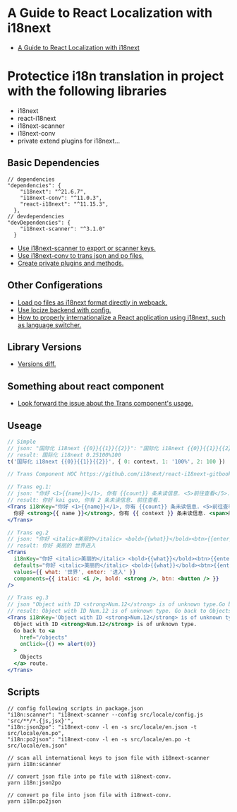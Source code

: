 
# A Guide to React Localization with i18next

- [A Guide to React Localization with i18next](https://phrase.com/blog/posts/localizing-react-apps-with-i18next)

# Protectice i18n translation in project with the following libraries

- i18next
- react-i18next
- i18next-scanner
- i18next-conv
- private extend plugins for i18next...

## Basic Dependencies

``` dependencies
// dependencies
"dependencies": {
    "i18next": "^21.6.7",
    "i18next-conv": "^11.0.3",
    "react-i18next": "^11.15.3",
  },
// devdependencies
"devDependencies": {
    "i18next-scanner": "^3.1.0"
  }
```

- [Use i18next-scanner to export or scanner keys.](https://github.com/i18next/i18next-scanner)
- [Use i18next-conv to trans json and po files.](<https://github.com/i18next/i18next-gettext-converter>)
- [Create private plugins and methods.](https://www.i18next.com/misc/creating-own-plugins#create-a-private-method-to-initialize-your-plugin)

## Other Configerations

- [Load po files as i18next format directly in webpack.](https://github.com/queicherius/i18next-po-loader)
- [Use locize backend with config.](https://github.com/locize/react-tutorial)
- [How to properly internationalize a React application using i18next, such as language switcher.](https://dev.to/adrai/how-to-properly-internationalize-a-react-application-using-i18next-3hdb)

## Library Versions

- [Versions diff.](https://react.i18next.com/latest/migrating-v9-to-v10)

## Something about react component

- [Look forward the issue about the Trans component's usage.](https://stackoverflow.com/questions/55000798/react-i18next-and-replacing-placeholder-keys-with-components)

## Useage

``` jsx
// Simple
// json: "国际化 i18next {{0}}{{1}}{{2}}": "国际化 i18next {{0}}{{1}}{{2}}"
// result: 国际化 i18next 0.25100%100
t('国际化 i18next {{0}}{{1}}{{2}}', { 0: context, 1: '100%', 2: 100 })

// Trans Component HOC https://github.com/i18next/react-i18next-gitbook/blob/master/latest/trans-component.md

// Trans eg.1: 
// json: "你好 <1>{{name}}</1>, 你有 {{count}} 条未读信息. <5>前往查看</5>.": "你好 <1><0>{{name}}</0></1>, 你有 <3>{{context}}</3> 条未读信息. <5>前往查看</5>."
// result: 你好 kai guo, 你有 2 条未读信息. 前往查看.
<Trans i18nKey="你好 <1>{{name}}</1>, 你有 {{count}} 条未读信息. <5>前往查看</5>." count={context * 100}>
  你好 <strong>{{ name }}</strong>, 你有 {{ context }} 条未读信息. <span>前往查看</span>.
</Trans>

// Trans eg.2
// json: "你好 <italic>美丽的</italic> <bold>{{what}}</bold><btn>{{enter}}</btn>": "你好 <italic>美丽的</italic> <bold>{{what}}</bold><btn>{{enter}}</btn>"
// result: 你好 美丽的 世界进入
<Trans
  i18nKey="你好 <italic>美丽的</italic> <bold>{{what}}</bold><btn>{{enter}}</btn>" // optional -> fallbacks to defaults if not provided
  defaults="你好 <italic>美丽的</italic> <bold>{{what}}</bold><btn>{{enter}}</btn>" // optional defaultValue
  values={{ what: '世界', enter: '进入' }}
  components={{ italic: <i />, bold: <strong />, btn: <button /> }}
/>

// Trans eg.3
// json "Object with ID <strong>Num.12</strong> is of unknown type.Go back to <a href=\"/objects\" onClick={() => alert(0)}>Objects</a> route.": "Object with ID <1>Num.12</1> is of unknown type. Go back to <3>Objects</3> route.",
// result: Object with ID Num.12 is of unknown type. Go back to Objects route.
<Trans i18nKey='Object with ID <strong>Num.12</strong> is of unknown type.Go back to <a href="/objects" onClick={() => alert(0)}>Objects</a> route.'>
  Object with ID <strong>Num.12</strong> is of unknown type.
  Go back to <a
    href="/objects"
    onClick={() => alert(0)}
  >
    Objects
  </a> route.
</Trans>
```

## Scripts

```scripts
// config following scripts in package.json
"i18n:scanner": "i18next-scanner --config src/locale/config.js 'src/**/*.{js,jsx}'",
"i18n:json2po": "i18next-conv -l en -s src/locale/en.json -t src/locale/en.po",
"i18n:po2json": "i18next-conv -l en -s src/locale/en.po -t src/locale/en.json"

// scan all international keys to json file with i18next-scanner 
yarn i18n:scanner

// convert json file into po file with i18next-conv.
yarn i18n:json2po

// convert po file into json file with i18next-conv.
yarn i18n:po2json

```
